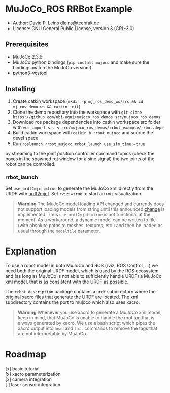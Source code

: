 # MuJoCo_ROS RRBot Example

* Author: David P. Leins <dleins@techfak.de>
* License: GNU General Public License, version 3 (GPL-3.0)

## Prerequisites

- MuJoCo 2.3.6
- MuJoCo python bindings (`pip install mujoco` and make sure the bindings match the MuJoCo version!)
- python3-vcstool

## Installing

1. Create catkin workspace (`mkdir -p mj_ros_demo_ws/src && cd mj_ros_demo_ws && catkin init`)
2. Clone the demo repository into the workspace with `git clone https://github.com/ubi-agni/mujoco_ros_demos src/mujoco_ros_demos`
3. Download ros package dependencies into catkin workspace src folder with `vcs import src < src/mujoco_ros_demos/rrbot_example/rrbot.deps`
4. Build catkin workspace with `catkin b rrbot_mujoco` and source the devel space
5. Run `roslaunch rrbot_mujoco rrbot_launch use_sim_time:=true`

by streaming to the joint position controller command topics (check the boxes in the spawned rqt window for a sine signal) the two joints of the robot can be controlled.

### rrbot\_launch
Set `use_urdf2mjcf:=true` to generate the MuJoCo xml directly from the URDF with [urdf2mjcf](https://github.com/balandbal/urdf2mjcf).
Set `rviz:=true` to start an rviz visualization.

> **Warning**
> The MuJoCo model loading API changed and currently does not support loading models from string until this announced [change](https://github.com/google-deepmind/mujoco/discussions/957#discussioncomment-6328779) is implemented. Thus `use_urdf2mjcf:=true` is not functional at the moment. As a workaround, a dynamic model can be written to file (with absolute paths to meshes, textures, etc.) and then be loaded as usual through the `modelfile` parameter.

# Explanation

To use a robot model in both MuJoCo and ROS (rviz, ROS Control, ...) we need both the original URDF model, which is used by the ROS ecosystem and (as long as MuJoCo is not able to sufficiently handle URDF) a MuJoCo xml model, that is as consistent with the URDF as possible.

The `rrbot_description` package contains a `urdf` subdirectory where the original xacro files that generate the URDF are located. The xml subdirectory contains the port to mujoco which also uses xacro.

> **Warning**
> Whenever you use xacro to generate a MuJoCo xml model, keep in mind, that MuJoCo is unable to handle the root tag that is always generated by xacro. We use a bash script which pipes the xacro output into `head` and `tail` commands to remove the tags that are not interpretable by MuJoCo.

# Roadmap
[x] basic tutorial  
[x] xacro parameterization  
[x] camera integration  
[ ] laser sensor integration